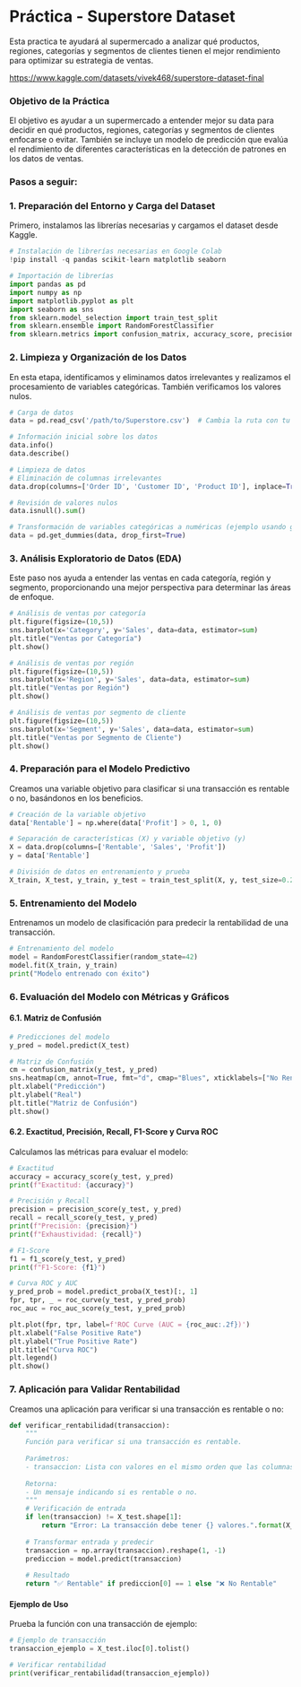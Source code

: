 # Práctica - Superstore Dataset

Esta practica te ayudará al supermercado a analizar qué productos, regiones, categorías y segmentos de clientes tienen el mejor rendimiento para optimizar su estrategia de ventas.

https://www.kaggle.com/datasets/vivek468/superstore-dataset-final

### Objetivo de la Práctica

El objetivo es ayudar a un supermercado a entender mejor su data para decidir en qué productos, regiones, categorías y segmentos de clientes enfocarse o evitar. También se incluye un modelo de predicción que evalúa el rendimiento de diferentes características en la detección de patrones en los datos de ventas.

### Pasos a seguir:

### 1. **Preparación del Entorno y Carga del Dataset**

Primero, instalamos las librerías necesarias y cargamos el dataset desde Kaggle.

```python
# Instalación de librerías necesarias en Google Colab
!pip install -q pandas scikit-learn matplotlib seaborn

# Importación de librerías
import pandas as pd
import numpy as np
import matplotlib.pyplot as plt
import seaborn as sns
from sklearn.model_selection import train_test_split
from sklearn.ensemble import RandomForestClassifier
from sklearn.metrics import confusion_matrix, accuracy_score, precision_score, recall_score, f1_score, roc_auc_score, roc_curve
```

### 2. **Limpieza y Organización de los Datos**

En esta etapa, identificamos y eliminamos datos irrelevantes y realizamos el procesamiento de variables categóricas. También verificamos los valores nulos.

```python
# Carga de datos
data = pd.read_csv('/path/to/Superstore.csv')  # Cambia la ruta con tu archivo en Google Colab

# Información inicial sobre los datos
data.info()
data.describe()

# Limpieza de datos
# Eliminación de columnas irrelevantes
data.drop(columns=['Order ID', 'Customer ID', 'Product ID'], inplace=True)

# Revisión de valores nulos
data.isnull().sum()

# Transformación de variables categóricas a numéricas (ejemplo usando get_dummies)
data = pd.get_dummies(data, drop_first=True)
```

### 3. **Análisis Exploratorio de Datos (EDA)**

Este paso nos ayuda a entender las ventas en cada categoría, región y segmento, proporcionando una mejor perspectiva para determinar las áreas de enfoque.

```python
# Análisis de ventas por categoría
plt.figure(figsize=(10,5))
sns.barplot(x='Category', y='Sales', data=data, estimator=sum)
plt.title("Ventas por Categoría")
plt.show()

# Análisis de ventas por región
plt.figure(figsize=(10,5))
sns.barplot(x='Region', y='Sales', data=data, estimator=sum)
plt.title("Ventas por Región")
plt.show()

# Análisis de ventas por segmento de cliente
plt.figure(figsize=(10,5))
sns.barplot(x='Segment', y='Sales', data=data, estimator=sum)
plt.title("Ventas por Segmento de Cliente")
plt.show()
```

### 4. **Preparación para el Modelo Predictivo**

Creamos una variable objetivo para clasificar si una transacción es rentable o no, basándonos en los beneficios.

```python
# Creación de la variable objetivo
data['Rentable'] = np.where(data['Profit'] > 0, 1, 0)

# Separación de características (X) y variable objetivo (y)
X = data.drop(columns=['Rentable', 'Sales', 'Profit'])
y = data['Rentable']

# División de datos en entrenamiento y prueba
X_train, X_test, y_train, y_test = train_test_split(X, y, test_size=0.2, random_state=42)
```

### 5. **Entrenamiento del Modelo**

Entrenamos un modelo de clasificación para predecir la rentabilidad de una transacción.

```python
# Entrenamiento del modelo
model = RandomForestClassifier(random_state=42)
model.fit(X_train, y_train)
print("Modelo entrenado con éxito")
```

### 6. **Evaluación del Modelo con Métricas y Gráficos**

#### 6.1. **Matriz de Confusión**

```python
# Predicciones del modelo
y_pred = model.predict(X_test)

# Matriz de Confusión
cm = confusion_matrix(y_test, y_pred)
sns.heatmap(cm, annot=True, fmt="d", cmap="Blues", xticklabels=["No Rentable", "Rentable"], yticklabels=["No Rentable", "Rentable"])
plt.xlabel("Predicción")
plt.ylabel("Real")
plt.title("Matriz de Confusión")
plt.show()
```

#### 6.2. **Exactitud, Precisión, Recall, F1-Score y Curva ROC**

Calculamos las métricas para evaluar el modelo:

```python
# Exactitud
accuracy = accuracy_score(y_test, y_pred)
print(f"Exactitud: {accuracy}")

# Precisión y Recall
precision = precision_score(y_test, y_pred)
recall = recall_score(y_test, y_pred)
print(f"Precisión: {precision}")
print(f"Exhaustividad: {recall}")

# F1-Score
f1 = f1_score(y_test, y_pred)
print(f"F1-Score: {f1}")

# Curva ROC y AUC
y_pred_prob = model.predict_proba(X_test)[:, 1]
fpr, tpr, _ = roc_curve(y_test, y_pred_prob)
roc_auc = roc_auc_score(y_test, y_pred_prob)

plt.plot(fpr, tpr, label=f'ROC Curve (AUC = {roc_auc:.2f})')
plt.xlabel("False Positive Rate")
plt.ylabel("True Positive Rate")
plt.title("Curva ROC")
plt.legend()
plt.show()
```

### 7. **Aplicación para Validar Rentabilidad**

Creamos una aplicación para verificar si una transacción es rentable o no:

```python
def verificar_rentabilidad(transaccion):
    """
    Función para verificar si una transacción es rentable.
    
    Parámetros:
    - transaccion: Lista con valores en el mismo orden que las columnas de X_test.
    
    Retorna:
    - Un mensaje indicando si es rentable o no.
    """
    # Verificación de entrada
    if len(transaccion) != X_test.shape[1]:
        return "Error: La transacción debe tener {} valores.".format(X_test.shape[1])
    
    # Transformar entrada y predecir
    transaccion = np.array(transaccion).reshape(1, -1)
    prediccion = model.predict(transaccion)
    
    # Resultado
    return "✅ Rentable" if prediccion[0] == 1 else "❌ No Rentable"
```

#### Ejemplo de Uso

Prueba la función con una transacción de ejemplo:

```python
# Ejemplo de transacción
transaccion_ejemplo = X_test.iloc[0].tolist()

# Verificar rentabilidad
print(verificar_rentabilidad(transaccion_ejemplo))
```